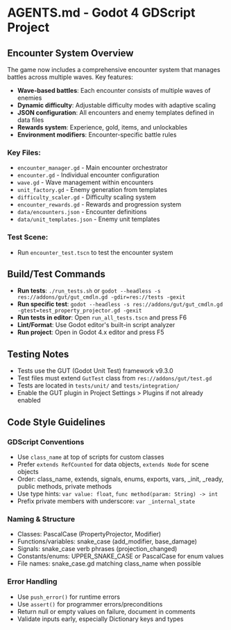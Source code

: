 # AGENTS.md - Godot 4 GDScript Project

## Encounter System Overview
The game now includes a comprehensive encounter system that manages battles across multiple waves. Key features:
- **Wave-based battles**: Each encounter consists of multiple waves of enemies
- **Dynamic difficulty**: Adjustable difficulty modes with adaptive scaling
- **JSON configuration**: All encounters and enemy templates defined in data files
- **Rewards system**: Experience, gold, items, and unlockables
- **Environment modifiers**: Encounter-specific battle rules

### Key Files:
- `encounter_manager.gd` - Main encounter orchestrator
- `encounter.gd` - Individual encounter configuration
- `wave.gd` - Wave management within encounters
- `unit_factory.gd` - Enemy generation from templates
- `difficulty_scaler.gd` - Difficulty scaling system
- `encounter_rewards.gd` - Rewards and progression system
- `data/encounters.json` - Encounter definitions
- `data/unit_templates.json` - Enemy unit templates

### Test Scene:
- Run `encounter_test.tscn` to test the encounter system

## Build/Test Commands
- **Run tests**: `./run_tests.sh` or `godot --headless -s res://addons/gut/gut_cmdln.gd -gdir=res://tests -gexit`
- **Run specific test**: `godot --headless -s res://addons/gut/gut_cmdln.gd -gtest=test_property_projector.gd -gexit`
- **Run tests in editor**: Open `run_all_tests.tscn` and press F6
- **Lint/Format**: Use Godot editor's built-in script analyzer
- **Run project**: Open in Godot 4.x editor and press F5

## Testing Notes
- Tests use the GUT (Godot Unit Test) framework v9.3.0
- Test files must extend `GutTest` class from `res://addons/gut/test.gd`
- Tests are located in `tests/unit/` and `tests/integration/`
- Enable the GUT plugin in Project Settings > Plugins if not already enabled

## Code Style Guidelines

### GDScript Conventions
- Use `class_name` at top of scripts for custom classes
- Prefer `extends RefCounted` for data objects, `extends Node` for scene objects
- Order: class_name, extends, signals, enums, exports, vars, _init, _ready, public methods, private methods
- Use type hints: `var value: float`, `func method(param: String) -> int`
- Prefix private members with underscore: `var _internal_state`

### Naming & Structure
- Classes: PascalCase (PropertyProjector, Modifier)
- Functions/variables: snake_case (add_modifier, base_damage)
- Signals: snake_case verb phrases (projection_changed)
- Constants/enums: UPPER_SNAKE_CASE or PascalCase for enum values
- File names: snake_case.gd matching class_name when possible

### Error Handling
- Use `push_error()` for runtime errors
- Use `assert()` for programmer errors/preconditions
- Return null or empty values on failure, document in comments
- Validate inputs early, especially Dictionary keys and types
